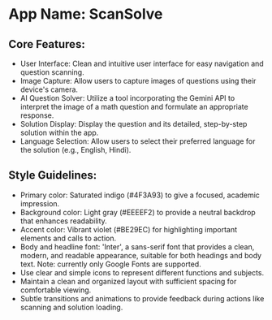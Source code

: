 # **App Name**: ScanSolve

## Core Features:

- User Interface: Clean and intuitive user interface for easy navigation and question scanning.
- Image Capture: Allow users to capture images of questions using their device's camera.
- AI Question Solver: Utilize a tool incorporating the Gemini API to interpret the image of a math question and formulate an appropriate response.
- Solution Display: Display the question and its detailed, step-by-step solution within the app.
- Language Selection: Allow users to select their preferred language for the solution (e.g., English, Hindi).

## Style Guidelines:

- Primary color: Saturated indigo (#4F3A93) to give a focused, academic impression.
- Background color: Light gray (#EEEEF2) to provide a neutral backdrop that enhances readability.
- Accent color: Vibrant violet (#BE29EC) for highlighting important elements and calls to action.
- Body and headline font: 'Inter', a sans-serif font that provides a clean, modern, and readable appearance, suitable for both headings and body text.  Note: currently only Google Fonts are supported.
- Use clear and simple icons to represent different functions and subjects.
- Maintain a clean and organized layout with sufficient spacing for comfortable viewing.
- Subtle transitions and animations to provide feedback during actions like scanning and solution loading.